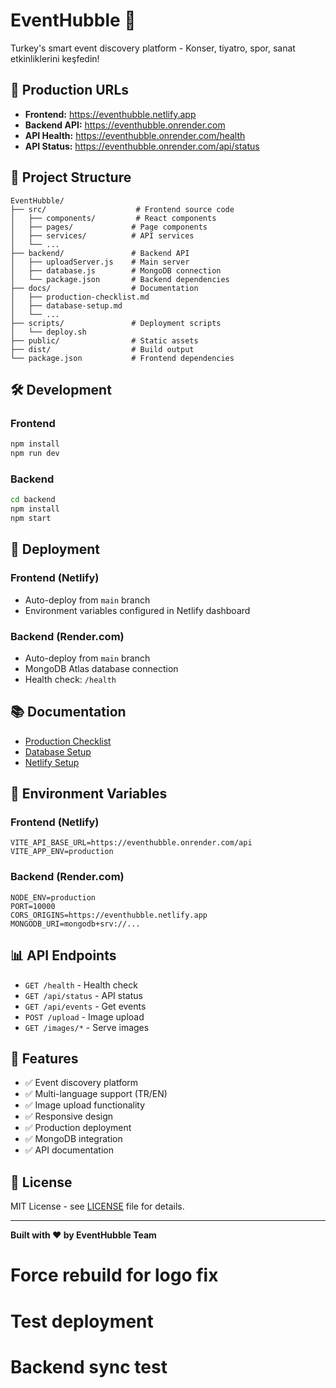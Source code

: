 # EventHubble 🎫

Turkey's smart event discovery platform - Konser, tiyatro, spor, sanat etkinliklerini keşfedin!

## 🚀 Production URLs

- **Frontend:** https://eventhubble.netlify.app
- **Backend API:** https://eventhubble.onrender.com
- **API Health:** https://eventhubble.onrender.com/health
- **API Status:** https://eventhubble.onrender.com/api/status

## 📁 Project Structure

```
EventHubble/
├── src/                    # Frontend source code
│   ├── components/         # React components
│   ├── pages/             # Page components
│   ├── services/          # API services
│   └── ...
├── backend/               # Backend API
│   ├── uploadServer.js    # Main server
│   ├── database.js        # MongoDB connection
│   └── package.json       # Backend dependencies
├── docs/                  # Documentation
│   ├── production-checklist.md
│   ├── database-setup.md
│   └── ...
├── scripts/               # Deployment scripts
│   └── deploy.sh
├── public/                # Static assets
├── dist/                  # Build output
└── package.json           # Frontend dependencies
```

## 🛠️ Development

### Frontend
```bash
npm install
npm run dev
```

### Backend
```bash
cd backend
npm install
npm start
```

## 🚀 Deployment

### Frontend (Netlify)
- Auto-deploy from `main` branch
- Environment variables configured in Netlify dashboard

### Backend (Render.com)
- Auto-deploy from `main` branch
- MongoDB Atlas database connection
- Health check: `/health`

## 📚 Documentation

- [Production Checklist](docs/production-checklist.md)
- [Database Setup](docs/database-setup.md)
- [Netlify Setup](docs/netlify-simple-setup.md)

## 🔧 Environment Variables

### Frontend (Netlify)
```
VITE_API_BASE_URL=https://eventhubble.onrender.com/api
VITE_APP_ENV=production
```

### Backend (Render.com)
```
NODE_ENV=production
PORT=10000
CORS_ORIGINS=https://eventhubble.netlify.app
MONGODB_URI=mongodb+srv://...
```

## 📊 API Endpoints

- `GET /health` - Health check
- `GET /api/status` - API status
- `GET /api/events` - Get events
- `POST /upload` - Image upload
- `GET /images/*` - Serve images

## 🎯 Features

- ✅ Event discovery platform
- ✅ Multi-language support (TR/EN)
- ✅ Image upload functionality
- ✅ Responsive design
- ✅ Production deployment
- ✅ MongoDB integration
- ✅ API documentation

## 📄 License

MIT License - see [LICENSE](LICENSE) file for details.

---

**Built with ❤️ by EventHubble Team**
# Force rebuild for logo fix
# Test deployment
# Backend sync test
